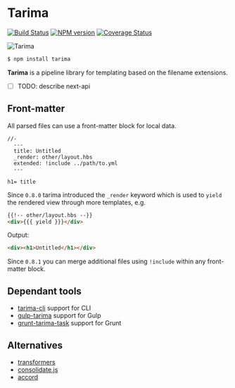 # Tarima

[![Build Status](https://travis-ci.org/gextech/tarima.png?branch=master)](https://travis-ci.org/gextech/tarima)
[![NPM version](https://badge.fury.io/js/tarima.png)](http://badge.fury.io/js/tarima)
[![Coverage Status](https://codecov.io/github/gextech/tarima/coverage.svg?branch=master)](https://codecov.io/github/gextech/tarima?branch=master)

![Tarima](https://dl.dropboxusercontent.com/u/2726997/img/tarima_small.png)

```bash
$ npm install tarima
```

**Tarima** is a pipeline library for templating  based on the filename extensions.

- [ ] TODO: describe next-api

## Front-matter

All parsed files can use a front-matter block for local data.

```jade
//-
  ---
  title: Untitled
  _render: other/layout.hbs
  extended: !include ../path/to.yml
  ---

h1= title
```

Since `0.8.0` tarima introduced the `_render` keyword which is used to `yield` the rendered view through more templates, e.g.

```html
{{!-- other/layout.hbs --}}
<div>{{{ yield }}}</div>
```

Output:

```html
<div><h1>Untitled</h1></div>
```

Since `0.8.1` you can merge additional files using `!include` within any front-matter block.

## Dependant tools

- [tarima-cli](https://github.com/gextech/tarima-cli) support for CLI
- [gulp-tarima](https://github.com/gextech/gulp-tarima) support for Gulp
- [grunt-tarima-task](https://github.com/gextech/grunt-tarima-task) support for Grunt


## Alternatives

- [transformers](https://github.com/ForbesLindesay/transformers)
- [consolidate.js](https://github.com/tj/consolidate.js)
- [accord](https://github.com/jenius/accord)
